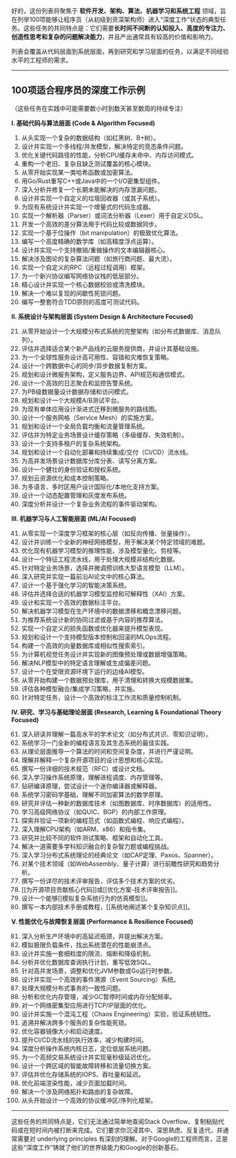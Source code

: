 好的，这份列表将聚焦于 **软件开发、架构、算法、机器学习和系统工程** 领域，旨在列举100项能够让程序员（从初级到资深架构师）进入“深度工作”状态的典型任务。这些任务的共同特点是：它们需要**长时间不间断的认知投入、高度的专注力、创造性思考和复杂的问题解决能力**，并且产出通常具有较高的价值和影响力。

列表会覆盖从代码层面到系统层面，再到研究和学习层面的任务，以满足不同经验水平的工程师的需求。

---

## 100项适合程序员的深度工作示例

（这些任务在实践中可能需要数小时到数天甚至数周的持续专注）

**I. 基础代码与算法层面 (Code & Algorithm Focused)**

1.  从头实现一个复杂的数据结构（如红黑树、B+树）。
2.  设计并实现一个多线程/并发模型，解决特定的竞态条件问题。
3.  优化关键代码路径的性能，分析CPU缓存未命中、内存访问模式。
4.  重构一个老旧、复杂且缺乏测试覆盖的核心模块。
5.  从零开始实现某一类哈希函数或加密算法。
6.  用Go/Rust重写C++或Java中的一个I/O密集型组件。
7.  深入分析并修复一个长期未能解决的内存泄漏问题。
8.  设计并实现一个自定义的垃圾回收器（或其子系统）。
9.  为现有系统设计并实现一个增量式的代码生成器。
10. 实现一个解析器（Parser）或词法分析器（Lexer）用于自定义DSL。
11. 开发一个高效的差分算法用于代码比较或数据同步。
12. 实现一个基于位操作（bit manipulation）的极致优化算法。
13. 编写一个高度精确的数学库（如高精度浮点运算）。
14. 设计并实现一个支持撤销/重做操作的文本编辑器核心。
15. 解决涉及图论的复杂算法问题（如旅行商问题、最大流）。
16. 实现一个自定义的RPC（远程过程调用）框架。
17. 为一个新兴协议编写网络协议栈的低层部分。
18. 精心设计并实现一个核心数据校验或清洗模块。
19. 解决一个难以复现的间歇性死锁问题。
20. 编写一整套符合TDD原则的高度可测试代码。

**II. 系统设计与架构层面 (System Design & Architecture Focused)**

21. 从零开始设计一个大规模分布式系统的完整架构（如分布式数据库、消息队列）。
22. 评估并选择适合某个新产品线的云服务提供商，并设计其基础设施。
23. 为一个全球性服务设计高可用性、容错和灾难恢复策略。
24. 设计一个跨数据中心的同步/异步数据复制方案。
25. 规划和设计微服务架构，定义服务边界、API规范和通信模式。
26. 设计一个高效的日志聚合和监控告警系统。
27. 为PB级数据量设计数据存储和访问模式。
28. 规划和设计一个大规模A/B测试平台。
29. 为现有单体应用设计渐进式迁移到微服务的路线图。
30. 设计一个服务网格（Service Mesh）的实施方案。
31. 规划和设计一个全局负载均衡和流量管理系统。
32. 评估并为特定业务场景设计缓存策略（多级缓存、失效机制）。
33. 设计一个支持多租户的复杂系统架构。
34. 规划和设计一个自动化部署和持续集成/交付（CI/CD）流水线。
35. 为高并发场景设计数据库分库分表、读写分离方案。
36. 设计一个健壮的身份验证和授权系统。
37. 规划云资源优化和成本控制策略。
38. 为多语言、多时区用户设计国际化/本地化支持方案。
39. 设计一个动态配置管理和灰度发布系统。
40. 深度分析并设计一个复杂业务流程的事件驱动架构。

**III. 机器学习与人工智能层面 (ML/AI Focused)**

41. 从零实现一个深度学习框架的核心层（如反向传播、张量操作）。
42. 设计并训练一个全新的神经网络模型，用于解决某个特定领域的难题。
43. 优化现有机器学习模型的推理性能，涉及模型量化、剪枝等。
44. 设计一个特征工程流水线，用于处理大规模非结构化数据。
45. 针对特定业务场景，选择并微调预训练大型语言模型（LLM）。
46. 深入研究并实现一篇前沿AI论文中的核心算法。
47. 设计一个基于强化学习的智能决策系统。
48. 评估并选择合适的机器学习模型监控和可解释性（XAI）方案。
49. 设计和实现一个高效的数据标注平台。
50. 解决机器学习模型在生产环境中的数据漂移和概念漂移问题。
51. 为推荐系统设计新的协同过滤或基于内容的推荐算法。
52. 实现一个自定义的损失函数或优化器来提升模型表现。
53. 规划和设计一个支持模型版本控制和回滚的MLOps流程。
54. 构建一个高效的向量数据库或相似性搜索索引。
55. 为计算机视觉任务设计并实现新的图像预处理或数据增强策略。
56. 解决NLP模型中的特定语言理解或生成偏差问题。
57. 设计一个在受限资源环境下运行的边缘AI模型。
58. 从零开始构建一个数据预处理库，用于清理和转换大规模数据集。
59. 评估各种模型融合/集成学习策略，并实施。
60. 针对特定任务，设计一个高效的标注工作流和质量控制机制。

**IV. 研究、学习与基础理论层面 (Research, Learning & Foundational Theory Focused)**

61. 深入研读并理解一篇高水平的学术论文（如分布式共识、零知识证明）。
62. 系统学习一门全新的编程语言及其生态系统的最佳实践。
63. 从理论层面推导一个算法的时间和空间复杂度，并进行严谨证明。
64. 理解并解释一个复杂开源项目的设计思想和核心实现。
65. 撰写一份详细的技术规范（RFC）或设计文档。
66. 深入学习操作系统原理，理解进程调度、内存管理等。
67. 钻研编译原理，尝试设计一个迷你编译器或解释器。
68. 系统学习密码学基础，理解不同加密算法的数学原理。
69. 研究并评估一种新的数据库技术（如图数据库、时序数据库）的适用性。
70. 学习高级网络协议（如QUIC、BGP）的内部工作原理。
71. 探索并验证一项新的编程范式（如函数式编程、响应式编程）。
72. 深入理解CPU架构（如ARM、x86）和指令集。
73. 研究并比较不同的软件测试策略、框架和自动化工具。
74. 解决一道需要多学科知识融合的复杂智力题或编程挑战。
75. 深入学习分布式系统理论的经典论文（如CAP定理、Paxos、Spanner）。
76. 对某个技术领域（如WebAssembly、量子计算）进行前瞻性研究和趋势分析。
77. 撰写一份详尽的技术评审报告，评估多个技术方案的优劣。
78. [[为开源项目贡献核心代码]]或[[优化方案-技术评审报告]]。
79. 设计一个能够[[模拟复杂系统行为的仿真模型]]。
80. 撰写一本内部技术手册或教程，[[系统地阐述某个复杂知识点]]。

**V. 性能优化与故障恢复层面 (Performance & Resilience Focused)**

81. 深入分析生产环境中的高延迟瓶颈，并提出解决方案。
82. 模拟极限负载条件，找出系统潜在的性能崩溃点。
83. 设计并实施一套细粒度的限流、熔断和降级机制。
84. 分析并优化数据库查询执行计划，重写低效SQL。
85. 针对高并发场景，调整和优化JVM参数或Go运行时参数。
86. 设计并实现一个高效的事件溯源（Event Sourcing）系统。
87. 处理大规模分布式事务的一致性问题。
88. 分析和优化内存管理，减少GC暂停时间或内存分配频率。
89. 对一个网络密集型应用进行TCP/IP层面的优化。
90. 设计并实施一个混沌工程（Chaos Engineering）实验，验证系统韧性。
91. 追溯并解决跨多个服务的复杂性能死锁。
92. 优化容器镜像大小和启动速度。
93. 提升CI/CD流水线的执行效率，减少构建时间。
94. 深度分析操作系统内核日志，定位低层系统问题。
95. 为一个高频交易系统设计并实现毫秒级延迟优化。
96. 设计一个跨区域的智能故障转移和流量切换方案。
97. 评估并优化存储系统的IOPS、吞吐量和延迟。
98. 优化前端渲染性能，减少页面加载时间。
99. 解决一个涉及网络拓扑和路由的复杂故障。
100. 从头开始设计一个高效的协议缓冲区/序列化框架。

---

这些任务的共同特点是，它们无法通过简单地查阅Stack Overflow、复制粘贴代码或在短时间内被打断来完成。它们要求你沉浸其中、深思熟虑、反复迭代，并通常需要对 underlying principles 有深刻的理解。对于Google的工程师而言，正是这些“深度工作”铸就了他们的世界级能力和Google的创新基石。